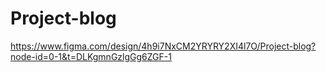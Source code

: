 # Project-blog

https://www.figma.com/design/4h9i7NxCM2YRYRY2XI4l7O/Project-blog?node-id=0-1&t=DLKgmnGzlgGg6ZGF-1
